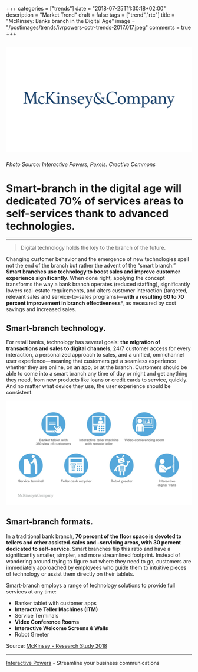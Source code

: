 +++
categories = ["trends"]
date = "2018-07-25T11:30:18+02:00"
description = "Market Trend"
draft = false
tags = ["trend","rtc"]
title = "McKinsey: Banks branch in the Digital Age"
image = "/postimages/trends/ivrpowers-cctr-trends-2017.017.jpeg"
comments = true
+++

![McKinsey](/postimages/trends/ivrpowers-cctr-trends-2017.018.jpeg)
------------
###### Photo Source: Interactive Powers, Pexels. Creative Commons

#	Smart-branch in the digital age will dedicated 70% of services areas to self-services thank to advanced technologies.
---

> Digital technology holds the key to the branch of the future.

Changing customer behavior and the emergence of new technologies spell not the end of the branch but rather the advent of the “smart branch.” **Smart branches use technology to boost sales and improve customer experience significantly**. When done right, applying the concept transforms the way a bank branch operates (reduced staffing), significantly lowers real-estate requirements, and alters customer interaction (targeted, relevant sales and service-to-sales programs)—**with a resulting 60 to 70 percent improvement in branch effectiveness***, as measured by cost savings and increased sales.

##	Smart-branch technology.

For retail banks, technology has several goals: **the migration of transactions and sales to digital channels**, 24/7 customer access for every interaction, a personalized approach to sales, and a unified, omnichannel user experience—meaning that customers get a seamless experience whether they are online, on an app, or at the branch. Customers should be able to come into a smart branch any time of day or night and get anything they need, from new products like loans or credit cards to service, quickly. And no matter what device they use, the user experience should be consistent.

![McKinsey](/postimages/trends/ivrpowers-cctr-trends-2017.019.jpeg)

##	Smart-branch formats.

In a traditional bank branch, **70 percent of the floor space is devoted to tellers and other assisted-sales and -servicing areas, with 30 percent dedicated to self-service**. Smart branches flip this ratio and have a significantly smaller, simpler, and more streamlined footprint. Instead of wandering around trying to figure out where they need to go, customers are immediately approached by employees who guide them to intuitive pieces of technology or assist them directly on their tablets. 

Smart-branch employs a range of technology solutions to provide full services at any time:

* Banker tablet with customer apps
* **Interactive Teller Machines (ITM)**
* Service Terminals
* **Video Conference Rooms**
* **Interactive Welcome Screens & Walls**
* Robot Greeter

Source: [McKinsey - Research Study 2018](https://www.mckinsey.com/industries/financial-services/our-insights/a-bank-branch-for-the-digital-age)

---
[Interactive Powers](http://www.ivrpowers.com/) - Streamline your business communications

